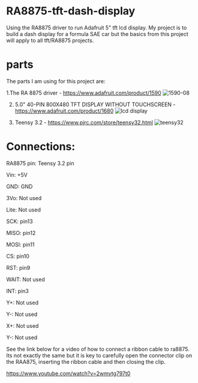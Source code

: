 # RA8875-tft-dash-display
Using the RA8875 driver to run Adafruit 5" tft lcd display. My project is to build a dash display for a formula SAE car but the basics from this project will apply to all tft/RA8875 projects.

# parts
The parts I am using for this project are:

1.The RA 8875 driver - https://www.adafruit.com/product/1590
![1590-08](https://user-images.githubusercontent.com/43940356/47516546-b841b800-d853-11e8-8208-4cf2bbfa796e.jpg)

2. 5.0" 40-PIN 800X480 TFT DISPLAY WITHOUT TOUCHSCREEN - https://www.adafruit.com/product/1680
![lcd display](https://user-images.githubusercontent.com/43940356/47517324-d4deef80-d855-11e8-8a92-93e77edd48d3.jpg)

3. Teensy 3.2 - https://www.pjrc.com/store/teensy32.html
![teensy32](https://user-images.githubusercontent.com/43940356/47517437-330bd280-d856-11e8-8871-3d8b3cc98af7.jpg)


# Connections:
RA8875 pin: Teensy 3.2 pin

Vin: +5V

GND: GND

3Vo: Not used 

Lite: Not used

SCK: pin13

MISO: pin12

MOSI: pin11

CS: pin10

RST: pin9

WAIT: Not used

INT: pin3

Y+: Not used

Y-: Not used

X+: Not used

Y-: Not used

See the link below for a video of how to connect a ribbon cable to ra8875. Its not exactly the same but it is key to carefully open the connector clip on the RAA875, inserting the ribbon cable and then closing the clip. 

https://www.youtube.com/watch?v=2wmvtg797t0
